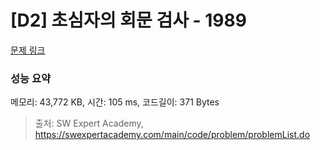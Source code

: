 # [D2] 초심자의 회문 검사 - 1989 

[문제 링크](https://swexpertacademy.com/main/code/problem/problemDetail.do?contestProbId=AV5PyTLqAf4DFAUq) 

### 성능 요약

메모리: 43,772 KB, 시간: 105 ms, 코드길이: 371 Bytes



> 출처: SW Expert Academy, https://swexpertacademy.com/main/code/problem/problemList.do